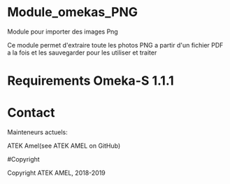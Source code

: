 # Module_omekas_PNG
Module pour importer des images Png 

Ce module permet d'extraire toute les photos PNG a partir d'un fichier PDF a la fois et les sauvegarder pour les utiliser et traiter 
# Requirements Omeka-S 1.1.1

# Contact

Mainteneurs actuels:

ATEK Amel(see ATEK AMEL on GitHub)

#Copyright


Copyright ATEK AMEL, 2018-2019

